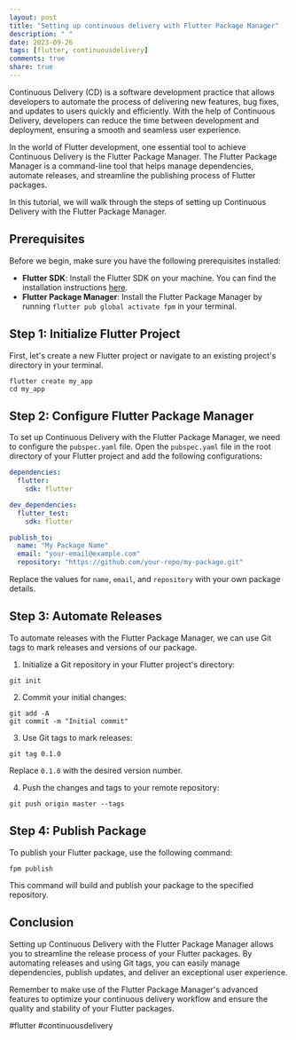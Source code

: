 ```yaml
---
layout: post
title: "Setting up continuous delivery with Flutter Package Manager"
description: " "
date: 2023-09-26
tags: [flutter, continuousdelivery]
comments: true
share: true
---
```


Continuous Delivery (CD) is a software development practice that allows developers to automate the process of delivering new features, bug fixes, and updates to users quickly and efficiently. With the help of Continuous Delivery, developers can reduce the time between development and deployment, ensuring a smooth and seamless user experience.

In the world of Flutter development, one essential tool to achieve Continuous Delivery is the Flutter Package Manager. The Flutter Package Manager is a command-line tool that helps manage dependencies, automate releases, and streamline the publishing process of Flutter packages.

In this tutorial, we will walk through the steps of setting up Continuous Delivery with the Flutter Package Manager.

## Prerequisites

Before we begin, make sure you have the following prerequisites installed:

- **Flutter SDK**: Install the Flutter SDK on your machine. You can find the installation instructions [here](https://flutter.dev/docs/get-started/install).
- **Flutter Package Manager**: Install the Flutter Package Manager by running `flutter pub global activate fpm` in your terminal.

## Step 1: Initialize Flutter Project

First, let's create a new Flutter project or navigate to an existing project's directory in your terminal.

```
flutter create my_app
cd my_app
```

## Step 2: Configure Flutter Package Manager

To set up Continuous Delivery with the Flutter Package Manager, we need to configure the `pubspec.yaml` file. Open the `pubspec.yaml` file in the root directory of your Flutter project and add the following configurations:

```yaml
dependencies:
  flutter:
    sdk: flutter

dev_dependencies:
  flutter_test:
    sdk: flutter

publish_to:
  name: "My Package Name"
  email: "your-email@example.com"
  repository: "https://github.com/your-repo/my-package.git"
```

Replace the values for `name`, `email`, and `repository` with your own package details.

## Step 3: Automate Releases

To automate releases with the Flutter Package Manager, we can use Git tags to mark releases and versions of our package.

1. Initialize a Git repository in your Flutter project's directory:

```
git init
```

2. Commit your initial changes:

```
git add -A
git commit -m "Initial commit"
```

3. Use Git tags to mark releases:

```
git tag 0.1.0
```

Replace `0.1.0` with the desired version number.

4. Push the changes and tags to your remote repository:

```
git push origin master --tags
```

## Step 4: Publish Package

To publish your Flutter package, use the following command:

```
fpm publish
```

This command will build and publish your package to the specified repository.

## Conclusion

Setting up Continuous Delivery with the Flutter Package Manager allows you to streamline the release process of your Flutter packages. By automating releases and using Git tags, you can easily manage dependencies, publish updates, and deliver an exceptional user experience.

Remember to make use of the Flutter Package Manager's advanced features to optimize your continuous delivery workflow and ensure the quality and stability of your Flutter packages.

#flutter #continuousdelivery
